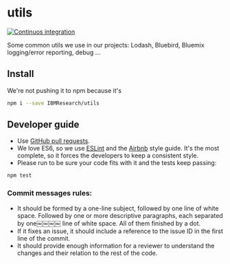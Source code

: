 # utils

[![Continuos integration](https://api.travis-ci.org/IBMResearch/utils.svg)](https://travis-ci.org/IBMResearch/utils)

Some common utils we use in our projects: Lodash, Bluebird, Bluemix logging/error reporting, debug ...


## Install

We're not pushing it to npm because it's

```sh
npm i --save IBMResearch/utils
```


## Developer guide

- Use [GitHub pull requests](https://help.github.com/articles/using-pull-requests).
- We love ES6, so we use [ESLint](http://eslint.org/) and the [Airbnb](https://github.com/airbnb/javascript) style guide. It's the most complete, so it forces the developers to keep a consistent style.
- Please run to be sure your code fits with it and the tests keep passing:
```sh
npm test
```


### Commit messages rules:
- It should be formed by a one-line subject, followed by one line of white space. Followed by one or more descriptive paragraphs, each separated by one￼￼￼￼ line of white space. All of them finished by a dot.
- If it fixes an issue, it should include a reference to the issue ID in the first line of the commit.
- It should provide enough information for a reviewer to understand the changes and their relation to the rest of the code.
